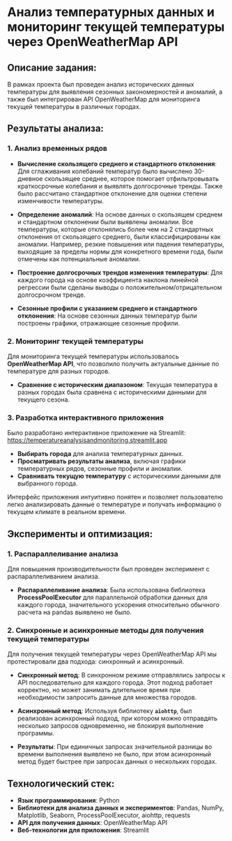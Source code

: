 # Анализ температурных данных и мониторинг текущей температуры через OpenWeatherMap API

## Описание задания:
В рамках проекта был проведен анализ исторических данных температуры для выявления сезонных закономерностей и аномалий, а также был интегрирован API OpenWeatherMap для мониторинга текущей температуры в различных городах. 

## Результаты анализа:

### 1. Анализ временных рядов

- **Вычисление скользящего среднего и стандартного отклонения**: Для сглаживания колебаний температур было вычислено 30-дневное скользящее среднее, которое помогает отфильтровывать краткосрочные колебания и выявлять долгосрочные тренды. Также было рассчитано стандартное отклонение для оценки степени изменчивости температуры.
  
- **Определение аномалий**: На основе данных о скользящем среднем и стандартном отклонении были выявлены аномалии. Все температуры, которые отклонялись более чем на 2 стандартных отклонения от скользящего среднего, были классифицированы как аномалии. Например, резкие повышения или падения температуры, выходящие за пределы нормы для конкретного времени года, были отмечены как потенциальные аномалии.

- **Построение долгосрочных трендов изменения температуры**: Для каждого города на основе коэффициента наклона линейной регрессии были сделаны выводы о положительном/отрицательном долгосрочном тренде.

- **Сезонные профили с указанием среднего и стандартного отклонения**: На основе сезонных данных температур были построены графики, отражающие сезонные профили.

### 2. Мониторинг текущей температуры
Для мониторинга текущей температуры использовалось **OpenWeatherMap API**, что позволило получить актуальные данные по температуре для разных городов. 

- **Сравнение с историческим диапазоном**: Текущая температура в разных городах была сравнена с историческими данными для текущего сезона.

### 3. Разработка интерактивного приложения
Было разработано интерактивное приложение на Streamlit: <https://temperatureanalysisandmonitoring.streamlit.app>

- **Выбирать города** для анализа температурных данных.
- **Просматривать результаты анализа**, включая графики температурных рядов, сезонные профили и аномалии.
- **Сравнивать текущую температуру** с историческими данными для выбранного города.

Интерфейс приложения интуитивно понятен и позволяет пользователю легко анализировать данные о температуре и получать информацию о текущем климате в реальном времени.

## Эксперименты и оптимизация:

### 1. Распараллеливание анализа
Для повышения производительности был проведен эксперимент с распараллеливанием анализа. 

- **Распараллеливание анализа**: Была использована библиотека **ProcessPoolExecutor** для параллельной обработки данных для каждого города, значительного ускорения относительно обычного расчета на pandas выявлено не было.  

### 2. Синхронные и асинхронные методы для получения текущей температуры
Для получения текущей температуры через OpenWeatherMap API мы протестировали два подхода: синхронный и асинхронный.

- **Синхронный метод**: В синхронном режиме отправлялись запросы к API последовательно для каждого города. Этот подход работает корректно, но может занимать длительное время при необходимости запросить данные для множества городов.

- **Асинхронный метод**: Используя библиотеку **`aiohttp`**, был реализован асинхронный подход, при котором можно отправдять несколько запросов  одновременно, не блокируя выполнение программы. 

- **Результаты**: При единичных запросах значительной разницы во времени выполнения выявлено не было, при этом асинхронный метод будет быстрее при запросах данных о нескольких городах.


## Технологический стек:

- **Язык программирования**: Python
- **Библиотеки для анализа данных и экспериментов**: Pandas, NumPy, Matplotlib, Seaborn, ProcessPoolExecutor, aiohttp, requests
- **API для получения данных**: OpenWeatherMap API
- **Веб-технологии для приложения**: Streamlit

